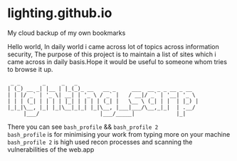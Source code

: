 # lighting.github.io
My cloud backup of my own bookmarks

Hello world, In daily world i came across lot of topics across information security, The purpose of this project is to maintain a list of sites which i came across in daily basis.Hope it would be useful to someone whom tries to browse it up.
```
 _ _       _     _   _                                      
| (_) __ _| |__ | |_(_)_ __   __ _     ___  __ _ _ __ _ __  
| | |/ _` | '_ \| __| | '_ \ / _` |   / __|/ _` | '__| '_ \ 
| | | (_| | | | | |_| | | | | (_| |   \__ \ (_| | |  | |_) |
|_|_|\__, |_| |_|\__|_|_| |_|\__, |___|___/\__,_|_|  | .__/ 
     |___/                   |___/_____|             |_|    
```

There you can see ```bash_profile``` && ```bash_profile 2``` </br>
```bash_profile``` is for minimising your work from typing more on your machine</br>
```bash_profile 2``` is high used recon processes and scanning the vulnerabilities of the web.app 
